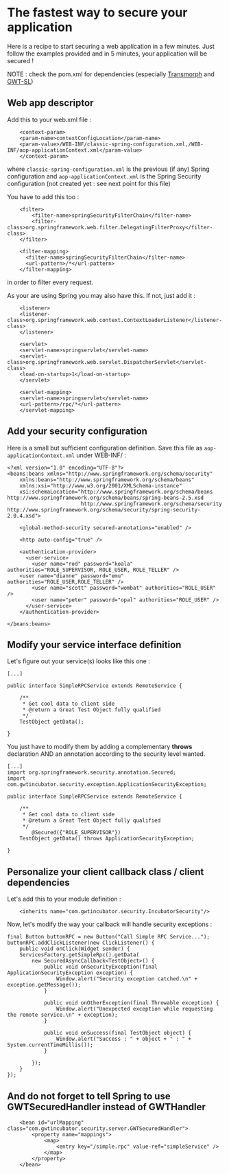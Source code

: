 # The fastest way to secure your application #

Here is a recipe to start securing a web application in a few minutes. Just follow the examples provided and in 5 minutes, your application will be secured !

NOTE : check the pom.xml for dependencies (especially [Transmorph](http://transmorph.sourceforge.net/wiki/index.php/Main_Page) and [GWT-SL](http://gwt-widget.sourceforge.net/))

## Web app descriptor ##

Add this to your web.xml file :

```
    <context-param>
	<param-name>contextConfigLocation</param-name>
	<param-value>/WEB-INF/classic-spring-configuration.xml,/WEB-INF/aop-applicationContext.xml</param-value>
    </context-param>

```

where `classic-spring-configuration.xml` is the previous (if any) Spring configuration and `aop-applicationContext.xml` is the Spring Security configuration (not created yet : see next point for this file)

You have to add this too :

```
    <filter>
        <filter-name>springSecurityFilterChain</filter-name>
        <filter-class>org.springframework.web.filter.DelegatingFilterProxy</filter-class>
    </filter>

    <filter-mapping>
      <filter-name>springSecurityFilterChain</filter-name>
      <url-pattern>/*</url-pattern>
    </filter-mapping>
```

in order to filter every request.

As your are using Spring you may also have this. If not, just add it :

```
    <listener>
	<listener-class>org.springframework.web.context.ContextLoaderListener</listener-class>
    </listener>

    <servlet>
	<servlet-name>springservlet</servlet-name>
	<servlet-class>org.springframework.web.servlet.DispatcherServlet</servlet-class>
	<load-on-startup>1</load-on-startup>
    </servlet>

    <servlet-mapping>
	<servlet-name>springservlet</servlet-name>
	<url-pattern>/rpc/*</url-pattern>
    </servlet-mapping>
```


## Add your security configuration ##

Here is a small but sufficient configuration definition. Save this file as `aop-applicationContext.xml` under WEB-INF/ :

```
<?xml version="1.0" encoding="UTF-8"?>
<beans:beans xmlns="http://www.springframework.org/schema/security"
    xmlns:beans="http://www.springframework.org/schema/beans"
    xmlns:xsi="http://www.w3.org/2001/XMLSchema-instance"
    xsi:schemaLocation="http://www.springframework.org/schema/beans http://www.springframework.org/schema/beans/spring-beans-2.5.xsd
                        http://www.springframework.org/schema/security http://www.springframework.org/schema/security/spring-security-2.0.4.xsd">

    <global-method-security secured-annotations="enabled" />

    <http auto-config="true" />

    <authentication-provider>
      <user-service>
        <user name="rod" password="koala" authorities="ROLE_SUPERVISOR, ROLE_USER, ROLE_TELLER" />
	<user name="dianne" password="emu" authorities="ROLE_USER,ROLE_TELLER" />
        <user name="scott" password="wombat" authorities="ROLE_USER" />
        <user name="peter" password="opal" authorities="ROLE_USER" />
      </user-service>
    </authentication-provider>

</beans:beans>
```

## Modify your service interface definition ##

Let's figure out your service(s) looks like this one :

```
[...]

public interface SimpleRPCService extends RemoteService {

	/**
	 * Get cool data to client side
	 * @return a Great Test Object fully qualified
	 */
	TestObject getData();

}
```

You just have to modify them by adding a complementary **throws** declaration AND an annotation according to the security level wanted.

```
[...]
import org.springframework.security.annotation.Secured;
import com.gwtincubator.security.exception.ApplicationSecurityException;

public interface SimpleRPCService extends RemoteService {

	/**
	 * Get cool data to client side
	 * @return a Great Test Object fully qualified
	 */
        @Secured({"ROLE_SUPERVISOR"})
	TestObject getData() throws ApplicationSecurityException;

}
```

## Personalize your client callback class / client dependencies ##

Let's add this to your module definition :

```
    <inherits name="com.gwtincubator.security.IncubatorSecurity"/>
```

Now, let's modify the way your callback will handle security exceptions :

```
final Button buttonRPC = new Button("Call Simple RPC Service...");
buttonRPC.addClickListener(new ClickListener() {
	public void onClick(Widget sender) {
    ServicesFactory.getSimpleRpc().getData(
        new SecuredAsyncCallback<TestObject>() {
            public void onSecurityException(final ApplicationSecurityException exception) {
                Window.alert("Security exception catched.\n" + exception.getMessage());
            }

            public void onOtherException(final Throwable exception) {
                Window.alert("Unexpected exception while requesting the remote service.\n" + exception);
            }

            public void onSuccess(final TestObject object) {
                Window.alert("Success : " + object + " : " + System.currentTimeMillis());
            }

        });
    }
});

```

## And do not forget to tell Spring to use GWTSecuredHandler instead of GWTHandler ##

```
	<bean id="urlMapping" class="com.gwtincubator.security.server.GWTSecuredHandler">
		<property name="mappings">
			<map>
				<entry key="/simple.rpc" value-ref="simpleService" />
			</map>
		</property>
	</bean>
```